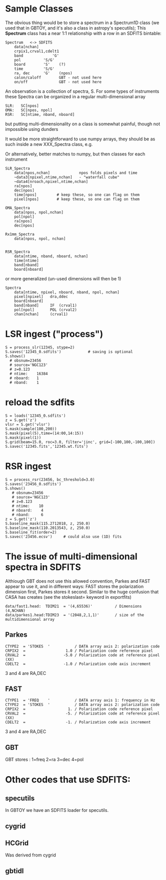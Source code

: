 #   Sample Classes

The obvious thing would be to store a spectrum in a Spectrum1D class (we used that in GBTOY, and it's 
also a class in astropy's specutils); This **Spectrum** class has a near 1:1 relationship with a row
in an SDFITS bintable:

	Spectrum   <-> SDFITS
		data[nchan]
		crpix1,crval1,cdelt1
		band	         'G'
		pol          'S/G'
		board        'S'    (?)
		time         'S/G'
		ra, dec      'G'    (npos)
		calon/caloff        GBT - not used here
		on/off              GBT - not used here

An observation is a collection of spectra, S.  For some types
of instruments these Spectra can be organized in a regular
multi-dimensional array

	SLR:   SC[npos]
	OMA:   SC[npos, npol]
	RSR:   SC[ntime, nband, nboard]

but putting multi-dimensionality on a class is somewhat painful,
though not impossible using dunders

It would be more straightforward to use numpy arrays, they should be
as such inside a new XXX_Spectra class, e.g.

Or alternatively, better matches to numpy, but then classes for each instrument

	SLR_Spectra
		data[npos,nchan]             npos folds pixels and time
		~data3[npixel,ntime,nchan]   - "waterfall cube"
		~data4[nroach,npixel,ntime,nchan]
		ra[npos]
		dec[npos]
		time[npos]         # keep these, so one can flag on them
		pixel[npos]        # keep these, so one can flag on them

	OMA_Spectra
		data[npos, npol,nchan]
		pol[npol]
		ra[npos]
		dec[npos]

	Rx1mm_Spectra  
		data[npos, npol, nchan]
    

	RSR_Spectra
		data[ntime, nband, nboard, nchan]
		time[ntime]
		band[nband]
		board[nboard]
		
		
or more generalized	(un-used dimensions will then be 1)

	Spectra
		data[ntime, npixel, nboard, nband, npol, nchan]
		pixel[npixel]   dra,ddec
		board[nboard]
		band[nband]     IF  (crval1)
		pol[npol]       POL (crval2)
		chan[nchan]     (crval1)



# LSR ingest ("process")

	S = process_slr(12345, stype=2)
	S.saves('12345_0.sdfits')            # saving is optional
	S.shows()
      # obsnum=23456
      # source='NGC123'
      # z=0.123
      # ntime:    16384
      # nboard:   1
      # nband:    1

# reload the sdfits

	S = loads('12345_0.sdfits')
	z = S.get('z')
	vlsr = S.get('vlsr')
	S.mask(sample(100,200))
	S.mask(pixel(5),time=(14:00,14:15))
	S.mask(pixel(1))
	S.grid(beam=15.0, roc=3.0, filter='jinc', grid=[-100,100,-100,100])
	S.savec('12345.fits','12345.wt.fits')

# RSR ingest

	S = process_rsr(23456, bc_threshold=3.0)
	S.saves('23456_0.sdfits')
	S.shows()
       # obsnum=23456
       # source='NGC123'
       # z=0.123
       # ntime:    10
       # nboard:    4
       # nband:     6
    z = S.get('z')
	S.baseline_mask(115.2712018, z, 250.0)
	S.baseline_mask(110.2013543, z, 250.0)
	S.baseline_fit(order=2)
	S.savec('23456.ecsv')     # could also use (1D) fits


# The issue of multi-dimensional spectra in SDFITS

Althiough GBT does not use this allowed convention, Parkes and FAST appear to use it,
and in different ways:  FAST stores the polarization dimension first,
Parkes stores it second. Similar to the huge confusion that CASA has creates
(see the stokeslast= keyword in exportfits)

	data/fast1.head:  TDIM21  = '(4,65536)'          / Dimensions (4,NCHAN) 
	data/parkes1.head:TDIM23  = '(2048,2,1,1)'       / size of the multidimensional array 
	
## Parkes

	CTYPE2  = 'STOKES  '           / DATA array axis 2: polarization code           
	CRPIX2  =                  1.0 / Polarization code reference pixel              
	CRVAL2  =                 -5.0 / Polarization code at reference pixel (XX)      
	CDELT2  =                 -1.0 / Polarization code axis increment               

3 and 4 are RA,DEC

## FAST

	CTYPE1  = 'FREQ    '           / DATA array axis 1: frequency in Hz             
	CTYPE2  = 'STOKES  '           / DATA array axis 2: polarization code           
	CRPIX2  =                   1. / Polarization code reference pixel              
	CRVAL2  =                  -5. / Polarization code at reference pixel (XX)      
	CDELT2  =                  -1. / Polarization code axis increment               

3 and 4 are RA,DEC

## GBT

GBT stores :   1=freq  2=ra  3=dec   4=pol

# Other codes that use SDFITS:

##  specutils

In GBTOY we have an SDFITS loader for specutils.

##  cygrid

##  HCGrid

Was derived from cygrid

##  gbtidl

